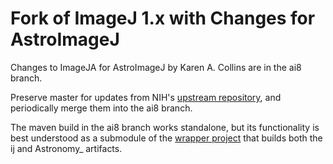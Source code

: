 Fork of ImageJ 1.x with Changes for AstroImageJ
===============================================

Changes to ImageJA for AstroImageJ by Karen A. Collins are in the ai8 branch.

Preserve master for updates from NIH's [upstream repository](https://github.com/imagej/ImageJA),
and periodically merge them into the ai8 branch.

The maven build in the ai8 branch works standalone, but its functionality is best understood
as a submodule of the [wrapper project](https://github.com/observatree/aij) that builds both
the ij and Astronomy_ artifacts.
